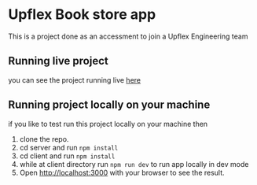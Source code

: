 # Upflex Book store app
This is a project done as an accessment to join a Upflex Engineering team

## Running live project
you can see the project running live [here](https://upflex-book-store.vercel.app/)

## Running project locally on your machine
if you like to test run this project locally on your machine then

1. clone the repo.
2. cd server and run `npm install`
3. cd client and run `npm install`
3. while at client directory run `npm run dev` to run app locally in dev mode
4. Open [http://localhost:3000](http://localhost:3000) with your browser to see the result.